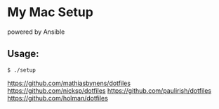 # My Mac Setup

powered by Ansible

## Usage:

```console
$ ./setup
```


https://github.com/mathiasbynens/dotfiles
https://github.com/nicksp/dotfiles
https://github.com/paulirish/dotfiles
https://github.com/holman/dotfiles
